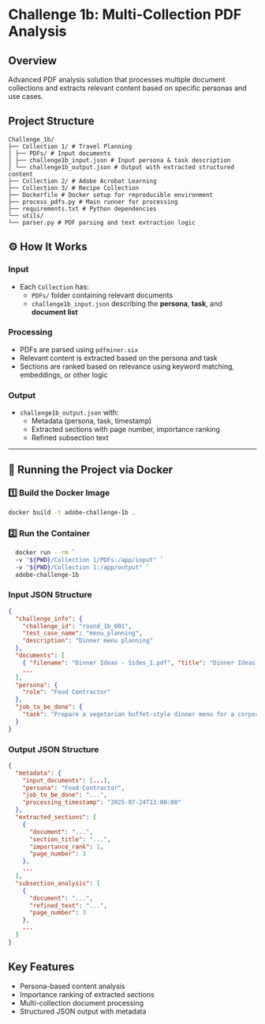 # Challenge 1b: Multi-Collection PDF Analysis

## Overview
Advanced PDF analysis solution that processes multiple document collections and extracts relevant content based on specific personas and use cases.

## Project Structure
```
Challenge_1b/
├── Collection 1/ # Travel Planning
│ ├── PDFs/ # Input documents
│ ├── challenge1b_input.json # Input persona & task description
│ └── challenge1b_output.json # Output with extracted structured content
├── Collection 2/ # Adobe Acrobat Learning
├── Collection 3/ # Recipe Collection
├── Dockerfile # Docker setup for reproducible environment
├── process_pdfs.py # Main runner for processing
├── requirements.txt # Python dependencies
└── utils/
└── parser.py # PDF parsing and text extraction logic
```

## ⚙️ How It Works

### Input
- Each `Collection` has:
  - `PDFs/` folder containing relevant documents
  - `challenge1b_input.json` describing the **persona**, **task**, and **document list**

### Processing
- PDFs are parsed using `pdfminer.six`
- Relevant content is extracted based on the persona and task
- Sections are ranked based on relevance using keyword matching, embeddings, or other logic

### Output
- `challenge1b_output.json` with:
  - Metadata (persona, task, timestamp)
  - Extracted sections with page number, importance ranking
  - Refined subsection text

---

## 🚀 Running the Project via Docker

### 1️⃣ Build the Docker Image

```bash
docker build -t adobe-challenge-1b .
```

### 2️⃣ Run the Container
```bash
  docker run --rm `
  -v "${PWD}/Collection 1/PDFs:/app/input" `
  -v "${PWD}/Collection 1:/app/output" `
  adobe-challenge-1b
```

### Input JSON Structure
```json
{
  "challenge_info": {
    "challenge_id": "round_1b_001",
    "test_case_name": "menu_planning",
    "description": "Dinner menu planning"
  },
  "documents": [
    { "filename": "Dinner Ideas - Sides_1.pdf", "title": "Dinner Ideas - Sides_1" },
    ...
  ],
  "persona": {
    "role": "Food Contractor"
  },
  "job_to_be_done": {
    "task": "Prepare a vegetarian buffet-style dinner menu for a corporate gathering, including gluten-free items."
  }
}
```

### Output JSON Structure
```json
{
  "metadata": {
    "input_documents": [...],
    "persona": "Food Contractor",
    "job_to_be_done": "...",
    "processing_timestamp": "2025-07-24T13:00:00"
  },
  "extracted_sections": [
    {
      "document": "...",
      "section_title": "...",
      "importance_rank": 1,
      "page_number": 3
    },
    ...
  ],
  "subsection_analysis": [
    {
      "document": "...",
      "refined_text": "...",
      "page_number": 3
    },
    ...
  ]
}
```

## Key Features
- Persona-based content analysis
- Importance ranking of extracted sections
- Multi-collection document processing
- Structured JSON output with metadata
